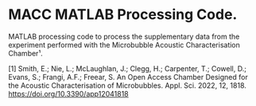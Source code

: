 # MACC MATLAB Processing Code.
MATLAB processing code to process the supplementary data from the experiment performed with the Microbubble Acoustic Characterisation Chamber¹.

[1] Smith, E.; Nie, L.; McLaughlan, J.; Clegg, H.; Carpenter, T.; Cowell, D.; Evans, S.; Frangi, A.F.; Freear, S. An Open Access Chamber Designed for the Acoustic Characterisation of Microbubbles. Appl. Sci. 2022, 12, 1818. https://doi.org/10.3390/app12041818
